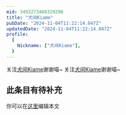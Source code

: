 ```yaml
---
mid: 3493273488329296
title: "犬间Kiame"
pubDate: "2024-11-04T11:22:14.047Z"
updatedDate: "2024-11-04T11:22:14.047Z"
profile:
  {
    Nickname: ["犬间Kiame"],
  }
---
```


关注[犬间Kiame](https://space.bilibili.com/3493273488329296)谢谢喵~ 关注[犬间Kiame](https://space.bilibili.com/3493273488329296)谢谢喵~

## 此条目有待补充
你可以在[这里](https://github.com/Yuhanawa/VTuber.ICU-Content/edit/master/v/犬间Kiame/index.md)编辑本文
